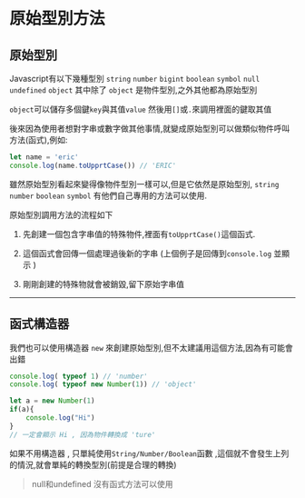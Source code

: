 # 原始型別方法

## 原始型別
Javascript有以下幾種型別
`string` `number` `bigint` `boolean` `symbol` `null` `undefined` `object`
其中除了 `object` 是物件型別,之外其他都為原始型別

`object`可以儲存多個鍵`key`與其值`value`
然後用`[]`或`.`來調用裡面的鍵取其值

後來因為使用者想對字串或數字做其他事情,就變成原始型別可以做類似物件呼叫方法(函式),例如:

```js {.line-numbers}
let name = 'eric'
console.log(name.toUpprtCase()) // 'ERIC'
```

雖然原始型別看起來變得像物件型別一樣可以,但是它依然是原始型別, `string` `number` `boolean` `symbol` 有他們自己專用的方法可以使用.

原始型別調用方法的流程如下
1. 先創建一個包含字串值的特殊物件,裡面有`toUpprtCase()`這個函式.

2. 這個函式會回傳一個處理過後新的字串 (上個例子是回傳到`console.log` 並顯示 )

3. 剛剛創建的特殊物就會被銷毀,留下原始字串值

---

## 函式構造器

我們也可以使用構造器 `new` 來創建原始型別,但不太建議用這個方法,因為有可能會出錯

```js {.line-numbers}
console.log( typeof 1) // 'number'
console.log( typeof new Number(1)) // 'object'

let a = new Number(1)
if(a){
    console.log("Hi")
}
// 一定會顯示 Hi , 因為物件轉換成 'ture'
```

如果不用構造器 , 只單純使用`String/Number/Boolean`函數 ,這個就不會發生上列的情況,就會單純的轉換型別(前提是合理的轉換)

>null和undefined 沒有函式方法可以使用
 